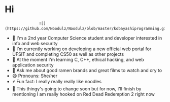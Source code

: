 # Hi
                   ![](https://github.com/Noodulz/Noodulz/blob/master/kobayashiprogramming.gif)
- 👺 I'm a 2nd year Computer Science student and developer interested in info and web security
- 🔭 I’m currently working on developing a new official web portal for UFSIT and completing CS50 as well as other projects
- 🌱 At the moment I'm learning C, C++, ethical hacking, and web application security
- 💬 Ask me about good ramen brands and great films to watch and cry to
- 😄 Pronouns: She/her
- ⚡ Fun fact: I really really really like noodles
- 🤠 This thingy's going to change soon but for now, I'll finish by mentioning I am really hooked on Red Dead Redemption 2 right now
